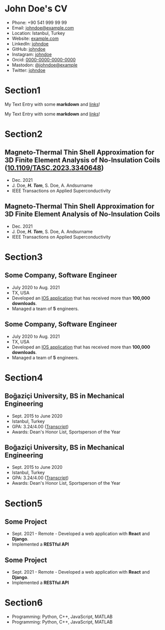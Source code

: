 # John Doe's CV

- Phone: +90 541 999 99 99
- Email: [johndoe@example.com](mailto:johndoe@example.com)
- Location: Istanbul, Turkey
- Website: [example.com](https://example.com/)
- LinkedIn: [johndoe](https://linkedin.com/in/johndoe)
- GitHub: [johndoe](https://github.com/johndoe)
- Instagram: [johndoe](https://instagram.com/johndoe)
- Orcid: [0000-0000-0000-0000](https://orcid.org/0000-0000-0000-0000)
- Mastodon: [@johndoe@example](https://mastodon.social/@johndoe@example)
- Twitter: [johndoe](https://twitter.com/johndoe)


# Section1

My Text Entry with some **markdown** and [links](https://example.com)!

My Text Entry with some **markdown** and [links](https://example.com)!

# Section2

## Magneto-Thermal Thin Shell Approximation for 3D Finite Element Analysis of No-Insulation Coils ([10.1109/TASC.2023.3340648](https://doi.org/10.1109/TASC.2023.3340648))
- Dec. 2021
- J. Doe, ***H. Tom***, S. Doe, A. Andsurname
- IEEE Transactions on Applied Superconductivity 
## Magneto-Thermal Thin Shell Approximation for 3D Finite Element Analysis of No-Insulation Coils 
- Dec. 2021
- J. Doe, ***H. Tom***, S. Doe, A. Andsurname
- IEEE Transactions on Applied Superconductivity 
# Section3

## Some Company, Software Engineer

- July 2020 to Aug. 2021 
- TX, USA 
- Developed an [IOS application](https://example.com) that has received more than **100,000 downloads**.
- Managed a team of **5** engineers.

## Some Company, Software Engineer

- July 2020 to Aug. 2021 
- TX, USA 
- Developed an [IOS application](https://example.com) that has received more than **100,000 downloads**.
- Managed a team of **5** engineers.

# Section4

## Boğaziçi University, BS in Mechanical Engineering

- Sept. 2015 to June 2020 
- Istanbul, Turkey 
- GPA: 3.24/4.00 ([Transcript](https://example.com))
- Awards: Dean's Honor List, Sportsperson of the Year

## Boğaziçi University, BS in Mechanical Engineering

- Sept. 2015 to June 2020 
- Istanbul, Turkey 
- GPA: 3.24/4.00 ([Transcript](https://example.com))
- Awards: Dean's Honor List, Sportsperson of the Year

# Section5

## Some Project

- Sept. 2021 - Remote - Developed a web application with **React** and **Django**.
- Implemented a **RESTful API**

## Some Project

- Sept. 2021 - Remote - Developed a web application with **React** and **Django**.
- Implemented a **RESTful API**

# Section6

- Programming: Python, C++, JavaScript, MATLAB
- Programming: Python, C++, JavaScript, MATLAB
